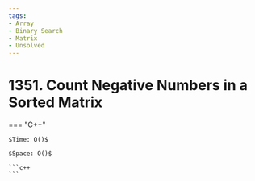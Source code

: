 ```yaml
---
tags:
- Array
- Binary Search
- Matrix
- Unsolved
---
```



# 1351. Count Negative Numbers in a Sorted Matrix

=== "C++"

    $Time: O()$

    $Space: O()$

    ```c++
    ```